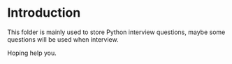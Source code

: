 # Introduction

This folder is mainly used to store Python interview questions, maybe some questions will be used when interview. 

Hoping help you.
